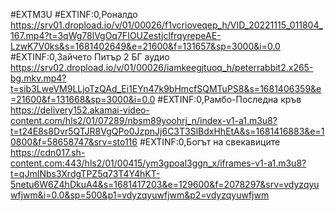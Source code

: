 #EXTM3U
#EXTINF:0,Роналдо 
https://srv01.dropload.io/v/01/00026/f1vcrioveqep_h/VID_20221115_011804_167.mp4?t=3qWg78lVgOq7FIOUZestjclfrqyrepeAE-LzwK7V0ks&s=1681402649&e=21600&f=131657&sp=3000&i=0.0
#EXTINF:0,Зайчето Питър 2 БГ аудио 
https://srv02.dropload.io/v/01/00026/iamkeegjtuoq_h/peterrabbit2.x265-bg.mkv.mp4?t=sib3LweVM9LLjoTzQAd_Ei1EYn47k9bHmcfSQMTuPS8&s=1681406359&e=21600&f=131668&sp=3000&i=0.0
#EXTINF:0,Рамбо-Последна кръв 
https://delivery152.akamai-video-content.com/hls2/01/07289/nbsm89yoohrj_n/index-v1-a1.m3u8?t=t24E8s8Dvr5QTJR8VgQPo0JzpnJj6C3T3SlBdxHhEtA&s=1681416883&e=10800&f=58658747&srv=sto116
#EXTINF:0,Богът на свекавиците 
https://cdn017.sh-content.com:443/hls2/01/00415/ym3gpoal3ggn_x/iframes-v1-a1.m3u8?t=qJmINbs3XrdgTPZ5q73T4Y4hKT-5netu6W6Z4hDkuA4&s=1681417203&e=129600&f=2078297&srv=vdyzqyuwfjwm&i=0.0&sp=500&p1=vdyzqyuwfjwm&p2=vdyzqyuwfjwm
